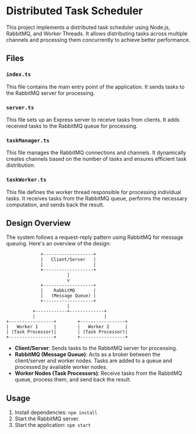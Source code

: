 # Distributed Task Scheduler

This project implements a distributed task scheduler using Node.js, RabbitMQ, and Worker Threads. It allows distributing tasks across multiple channels and processing them concurrently to achieve better performance.

## Files

### `index.ts`

This file contains the main entry point of the application. It sends tasks to the RabbitMQ server for processing.

### `server.ts`

This file sets up an Express server to receive tasks from clients. It adds received tasks to the RabbitMQ queue for processing.

### `taskManager.ts`

This file manages the RabbitMQ connections and channels. It dynamically creates channels based on the number of tasks and ensures efficient task distribution.

### `taskWorker.ts`

This file defines the worker thread responsible for processing individual tasks. It receives tasks from the RabbitMQ queue, performs the necessary computation, and sends back the result.

## Design Overview

The system follows a request-reply pattern using RabbitMQ for message queuing. Here's an overview of the design:

```
             +-------------------+
             |   Client/Server   |
             |                   |
             +-------------------+
                       |
                       v
             +-------------------+
             |    RabbitMQ       |
             |   (Message Queue) |
             +-------------------+
                       |
          +------------+-------------+
          |                          |
+-----------------+        +-----------------+
|   Worker 1      |        |   Worker 2      |
| (Task Processor)|        | (Task Processor)|
+-----------------+        +-----------------+
```

- **Client/Server**: Sends tasks to the RabbitMQ server for processing.
- **RabbitMQ (Message Queue)**: Acts as a broker between the client/server and worker nodes. Tasks are added to a queue and processed by available worker nodes.
- **Worker Nodes (Task Processors)**: Receive tasks from the RabbitMQ queue, process them, and send back the result.

## Usage

1. Install dependencies: `npm install`
2. Start the RabbitMQ server.
3. Start the application: `npm start`
